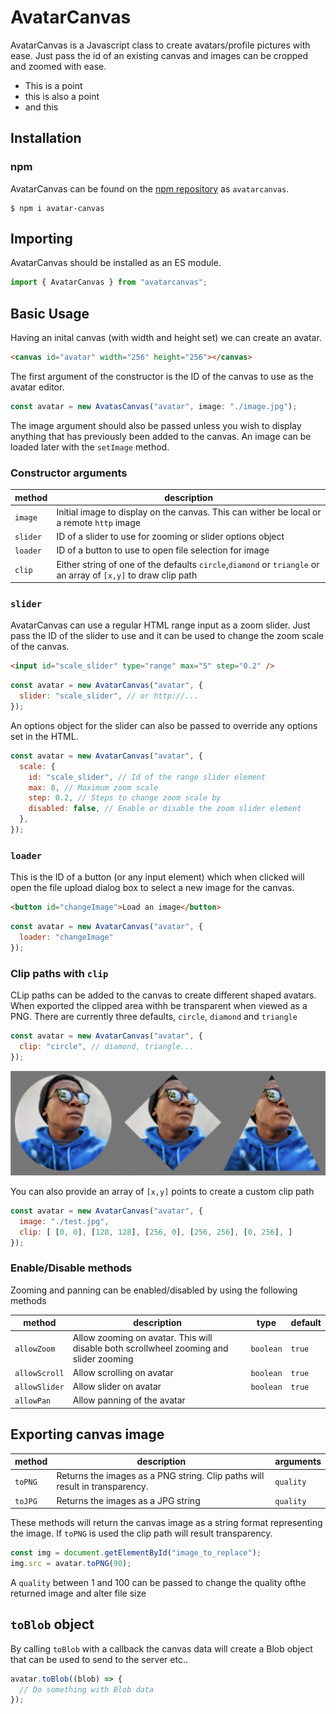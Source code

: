 # AvatarCanvas

AvatarCanvas is a Javascript class to create avatars/profile pictures with ease. Just pass the id of an existing canvas and images can be cropped and zoomed with ease.

- This is a point
- this is also a point
- and this

## Installation

### npm
AvatarCanvas can be found on the [npm repository](https://www.npmjs.com/package/js-cookie) as `avatarcanvas`.
```
$ npm i avatar-canvas
```

## Importing
AvatarCanvas should be installed as an ES module.
```javascript
import { AvatarCanvas } from "avatarcanvas";
```

## Basic Usage
Having an inital canvas (with width and height set) we can create an avatar.

```html
<canvas id="avatar" width="256" height="256"></canvas>
```
The first argument of the constructor is the ID of the canvas to use as the avatar editor.
```javascript
const avatar = new AvatasCanvas("avatar", image: "./image.jpg");
```
The image argument should also be passed unless you wish to display anything that has previously been added to the canvas. An image can be loaded later with the `setImage` method.
### Constructor arguments

| method   | description                                                                                                    |
| -------- | -------------------------------------------------------------------------------------------------------------- |
| `image`  | Initial image to display on the canvas. This can wither be local or a remote `http` image                                                                           |
| `slider` | ID of a slider to use for zooming or slider options object                                                     |
| `loader`   | ID of a button to use to open file selection for image                                                         |
| `clip`   | Either string of one of the defaults `circle`,`diamond` or `triangle` or an array of `[x,y]` to draw clip path |

### `slider`
AvatarCanvas can use a regular HTML range input as a zoom slider. Just pass the ID of the slider to use and it can be used to change the zoom scale of the canvas.
```html
<input id="scale_slider" type="range" max="5" step="0.2" />
```

```javascript
const avatar = new AvatarCanvas("avatar", {
  slider: "scale_slider", // or http://...
});
```
An options object for the slider can also be passed to override any options set in the HTML.
```javascript
const avatar = new AvatarCanvas("avatar", {
  scale: {
    id: "scale_slider", // Id of the range slider element
    max: 8, // Maximum zoom scale
    step: 0.2, // Steps to change zoom scale by
    disabled: false, // Enable or disable the zoom slider element
  },
});
```

### `loader`
This is the ID of a button (or any input element) which when clicked will open the file upload dialog box to select a new image for the canvas.
```html
<button id="changeImage">Load an image</button>
```
```javascript
const avatar = new AvatarCanvas("avatar", {
  loader: "changeImage"
});
```
### Clip paths with `clip`
CLip paths can be added to the canvas to create different shaped avatars. When exported the clipped area withh be transparent when viewed as a PNG. There are currently three defaults, `circle`, `diamond` and `triangle` 
```javascript
const avatar = new AvatarCanvas("avatar", {
  clip: "circle", // diamond, triangle...
});
```
<img src="https://raw.githubusercontent.com/davenicholson-xyz/avatar/main/docs/default-clip-paths.png" alt="Default clip paths" width=600px/>

You can also provide an array of `[x,y]` points to create a custom clip path
```javascript
const avatar = new AvatarCanvas("avatar", {
  image: "./test.jpg",
  clip: [ [0, 0], [128, 128], [256, 0], [256, 256], [0, 256], ]
});
```

### Enable/Disable methods
Zooming and panning can be enabled/disabled by using the following methods

| method        | description                                                                            | type      | default |
| ------------- | -------------------------------------------------------------------------------------- | --------- | ------- |
| `allowZoom`   | Allow zooming on avatar. This will disable both scrollwheel zooming and slider zooming | `boolean` | `true`  |
| `allowScroll` | Allow scrolling on avatar                                                              | `boolean` | `true`  |
| `allowSlider` | Allow slider on avatar                                                                 | `boolean` | `true`  |
| `allowPan`    | Allow panning of the avatar                                                            |

## Exporting canvas image
| method   | description                        | arguments  | 
| -------- | ---------------------------------- | ---------- | 
| `toPNG`  | Returns the images as a PNG string. Clip paths will result in transparency. | `quality`  | 
| `toJPG`  | Returns the images as a JPG string | `quality`  | 
These methods will return the canvas image as a string format representing the image. If `toPNG` is used the clip path will result transparency.
```javascript
const img = document.getElementById("image_to_replace");
img.src = avatar.toPNG(90);
```
A `quality` between 1 and 100 can be passed to change the quality ofthe returned image and alter file size 

## `toBlob` object
By calling `toBlob` with a callback the canvas data will create a Blob object that can be used to send to the server etc..

```javascript
avatar.toBlob((blob) => {
  // Do something with Blob data
});
```